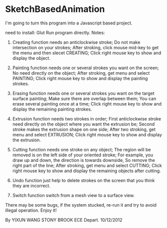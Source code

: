 # SketchBasedAnimation
I'm going to turn this program into a Javascript based project.

need to install: Glut
Run program directly.
Notes: 

1) Creating function needs an anticlockwise stroke;
   Do not make intersection on your strokes;
   After stroking, click mouse mid-key to get the menu and then slecet CREATING;
   Click right mouse key to show and display the object.  
 
2) Painting function needs one or several strokes you want on the screen;
   No need directly on the object;
   After stroking, get menu and select PAINTING;
   Click right mouse key to show and display the painting strokes.

3) Erasing function needs one or several strokes you want on the target surface painting;
   Make sure there are overlap between them;
   You can erase several painting once at a time;
   Click right mouse key to show and display the remaining painting strokes.

4) Extrusion function needs two strokes in order;
   First anticlockwise stroke need directly on the object where you want the extrusion be;
   Second stroke makes the extrusion shape on one side;
   After two stroking, get menu and select EXTRUSION;
   Click right mouse key to show and display the extrusion.

5) Cutting function needs one stroke on any object;
   The region will be removed is on the left side of your oriented stroke;
   For example, you draw up and down, the direction is towards downside,
   So remove the right part of the line;
   After stroking, get menu and select CUTTING;
   Click right mouse key to show and display the remaining objects after cutting.

6) Undo function just help to delete strokes on the screen that you think they are incorrect.

7) Switch function switch from a mesh view to a surface view.

There may be some bugs, if the system stucked, re-run it and try to avoid illegal operation.
Enjoy it!

By YIXUN WANG
STONY BROOK ECE Depart.
10/12/2012
